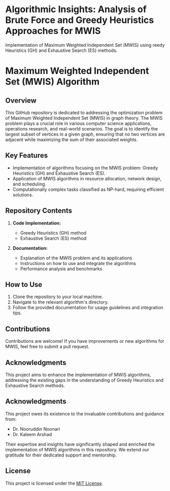 # Algorithmic Insights: Analysis of Brute Force and Greedy Heuristics Approaches for MWIS
Implementation of  Maximum Weighted Independent Set (MWIS) using reedy Heuristics (GH) and Exhaustive Search (ES) methods. 

# Maximum Weighted Independent Set (MWIS) Algorithm

## Overview
This GitHub repository is dedicated to addressing the optimization problem of Maximum Weighted Independent Set (MWIS) in graph theory. The MWIS problem plays a crucial role in various computer science applications, operations research, and real-world scenarios. The goal is to identify the largest subset of vertices in a given graph, ensuring that no two vertices are adjacent while maximizing the sum of their associated weights.

## Key Features
- Implementation of algorithms focusing on the MWIS problem: Greedy Heuristics (GH) and Exhaustive Search (ES).
- Application of MWIS algorithms in resource allocation, network design, and scheduling.
- Computationally complex tasks classified as NP-hard, requiring efficient solutions.

## Repository Contents
1. **Code Implementation:**
    - Greedy Heuristics (GH) method
    - Exhaustive Search (ES) method
    
2. **Documentation:**
    - Explanation of the MWIS problem and its applications
    - Instructions on how to use and integrate the algorithms
    - Performance analysis and benchmarks

## How to Use
1. Clone the repository to your local machine.
2. Navigate to the relevant algorithm's directory.
3. Follow the provided documentation for usage guidelines and integration tips.

## Contributions
Contributions are welcome! If you have improvements or new algorithms for MWIS, feel free to submit a pull request.

## Acknowledgments
This project aims to enhance the implementation of MWIS algorithms, addressing the existing gaps in the understanding of Greedy Heuristics and Exhaustive Search methods.
## Acknowledgments
This project owes its existence to the invaluable contributions and guidance from:
- Dr. Nooruddin Noonari
- Dr. Kaleem Arshad

Their expertise and insights have significantly shaped and enriched the implementation of MWIS algorithms in this repository. We extend our gratitude for their dedicated support and mentorship.


## License
This project is licensed under the [MIT License](LICENSE).
